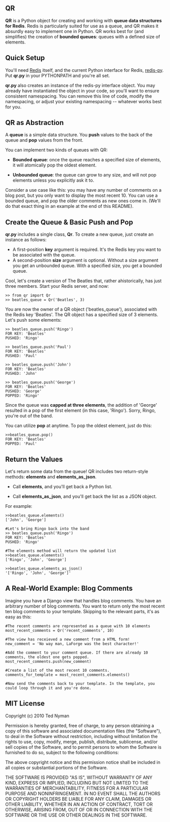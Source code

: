 QR
------

**QR** is a Python object for creating and working with **queue data structures for Redis**. Redis is particularly suited for use as a queue, and QR makes it absurdly easy to implement one in Python. QR works best for (and simplifies) the creation of **bounded queues**: queues with a defined size of elements. 


Quick Setup
------------
You'll need [Redis](http://code.google.com/p/redis/ "Redis") itself, and the current Python interface for Redis, [redis-py](http://github.com/andymccurdy/redis-py "redis-py"). Put **qr.py** in your PYTHONPATH and you're all set.

**qr.py** also creates an instance of the redis-py interface object. You may already have instantiated the object in your code, so you'll want to ensure consistent namespacing. You can remove this line of code, modify the namespacing, or adjust your existing namespacing -- whatever works best for you.


QR as Abstraction
------------------

A **queue** is a simple data structure. You **push** values to the back of the queue and **pop** values from the front. 

You can implement two kinds of queues with QR: 

* **Bounded queue**: once the queue reaches a specified size of elements, it will atomically pop the oldest element.

* **Unbounded queue**: the queue can grow to any size, and will not pop elements unless you explicitly ask it to.

Consider a use case like this: you may have any number of comments on a blog post, but you only want to display the most recent 10. You can use a bounded queue, and pop the older comments as new ones come in. (We'll do that exact thing in an example at the end of this README).

Create the Queue & Basic Push and Pop
-------------------------------------

**qr.py** includes a single class, **Qr**. To create a new queue, just create an instance as follows:

* A first-position **key** argument is required. It's the Redis key you want to be associated with the queue.
* A second-position **size** argument is optional. Without a size argument you get an unbounded queue. With a specified size, you get a bounded queue.

Cool, let's create a version of The Beatles that, rather ahistorically, has just three members. Start your Redis server, and now:

	>> from qr import Qr
	>> beatles_queue = Qr('Beatles', 3)

You are now the owner of a QR object ('beatles_queue'), associated with the Redis key 'Beatles'. The QR object has a specified size of 3 elements. Let's push some elements:

	>> beatles_queue.push('Ringo')
	FOR KEY: 'Beatles'
	PUSHED: 'Ringo'

	>> beatles_queue.push('Paul')
	FOR KEY: 'Beatles'
	PUSHED: 'Paul'

	>> beatles_queue.push('John')
	FOR KEY: 'Beatles'
	PUSHED: 'John'

	>> beatles_queue.push('George')
	FOR KEY: 'Beatles'
	PUSHED: 'George'
	POPPED: 'Ringo'

Since the queue was **capped at three elements**, the addition of 'George' resulted in a pop of the first element (in this case, 'Ringo'). Sorry, Ringo, you're out of the band.

You can utilize **pop** at anytime. To pop the oldest element, just do this:

	>>beatles_queue.pop()
	FOR KEY: 'Beatles'
	POPPED: 'Paul'

Return the Values
-----------------

Let's return some data from the queue! QR includes two return-style methods: **elements** and **elements_as_json**. 

* Call **elements**, and you'll get back a Python list. 

* Call **elements_as_json**, and you'll get back the list as a JSON object.

For example:

	>>beatles_queue.elements()
	['John', 'George']

	#Let's bring Ringo back into the band
	>> beatles_queue.push('Ringo')
	FOR KEY: 'Beatles'
	PUSHED: 'Ringo'

	#The elements method will return the updated list
	>>beatles_queue.elements()
	['Ringo', 'John', 'George']

	>>beatles_queue.elements_as_json()
	'['Ringo', 'John', 'George']'


A Real-World Example: Blog Comments
-----------------------------------

Imagine you have a Django view that handles blog comments. You have an arbitrary number of blog comments. You want to return only the most recent ten blog comments to your template. Skipping to the relevant parts, it's as easy as this:

	#The recent comments are represented as a queue with 10 elements
	most_recent_comments = Qr('recent_comments', 10)

	#The view has receieved a new comment from a HTML form!
	new_comment = 'No way man, LaForge was the best character!'

	#Add the comment to your comment queue. If there are already 10 comments, the oldest one gets popped.
	most_recent_comments.push(new_comment)

	#Create a list of the most recent 10 comments.
	comments_for_template = most_recent_comments.elements()

	#Now send the comments back to your template. In the template, you could loop through it and you're done.


	
MIT License
------------

Copyright (c) 2010 Ted Nyman

Permission is hereby granted, free of charge, to any person obtaining a copy of this software and associated documentation files (the "Software"), to deal in the Software without restriction, including without limitation the rights to use, copy, modify, merge, publish, distribute, sublicense, and/or sell copies of the Software, and to permit persons to whom the Software is furnished to do so, subject to the following conditions:

The above copyright notice and this permission notice shall be included in all copies or substantial portions of the Software.

THE SOFTWARE IS PROVIDED "AS IS", WITHOUT WARRANTY OF ANY KIND, EXPRESS OR IMPLIED, INCLUDING BUT NOT LIMITED TO THE WARRANTIES OF MERCHANTABILITY, FITNESS FOR A PARTICULAR PURPOSE AND NONINFRINGEMENT. IN NO EVENT SHALL THE AUTHORS OR COPYRIGHT HOLDERS BE LIABLE FOR ANY CLAIM, DAMAGES OR OTHER LIABILITY, WHETHER IN AN ACTION OF CONTRACT, TORT OR OTHERWISE, ARISING FROM, OUT OF OR IN CONNECTION WITH THE SOFTWARE OR THE USE OR OTHER DEALINGS IN THE SOFTWARE.


	


